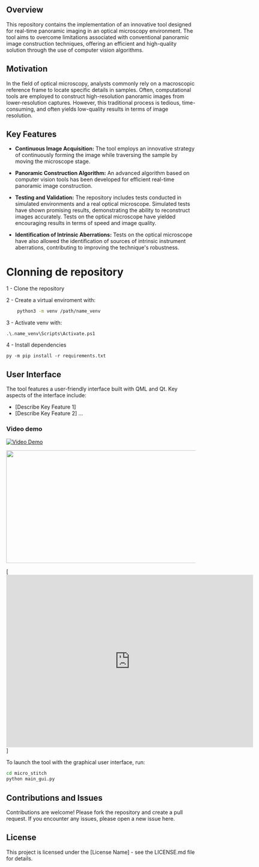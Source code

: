 
## Overview

This repository contains the implementation of an innovative tool designed for real-time panoramic imaging in an optical microscopy environment. The tool aims to overcome limitations associated with conventional panoramic image construction techniques, offering an efficient and high-quality solution through the use of computer vision algorithms.

## Motivation

In the field of optical microscopy, analysts commonly rely on a macroscopic reference frame to locate specific details in samples. Often, computational tools are employed to construct high-resolution panoramic images from lower-resolution captures. However, this traditional process is tedious, time-consuming, and often yields low-quality results in terms of image resolution.

## Key Features

- **Continuous Image Acquisition:** The tool employs an innovative strategy of continuously forming the image while traversing the sample by moving the microscope stage.

- **Panoramic Construction Algorithm:** An advanced algorithm based on computer vision tools has been developed for efficient real-time panoramic image construction.

- **Testing and Validation:** The repository includes tests conducted in simulated environments and a real optical microscope. Simulated tests have shown promising results, demonstrating the ability to reconstruct images accurately. Tests on the optical microscope have yielded encouraging results in terms of speed and image quality.

- **Identification of Intrinsic Aberrations:** Tests on the optical microscope have also allowed the identification of sources of intrinsic instrument aberrations, contributing to improving the technique's robustness.

# Clonning de repository

1 - Clone the repository

2 - Create a virtual enviroment with:
```bash
    python3 -m venv /path/name_venv
```

3 - Activate venv with:
    
    .\.name_venv\Scripts\Activate.ps1

4 - Install dependencies

    py -m pip install -r requirements.txt

## User Interface

The tool features a user-friendly interface built with QML and Qt. Key aspects of the interface include:

- [Describe Key Feature 1]
- [Describe Key Feature 2]
   ...
### Video demo
[![Video Demo]()](https://drive.google.com/uc?export=download&id=1zKl5TwIeY8eJxJBBhQd9CDimP5wHXRG4)

[<img src="https://img.youtube.com/vi/<VIDEO_ID>/hqdefault.jpg" width="600" height="300"
/>](https://www.youtube.com/embed/<VIDEO_ID>)

[<iframe width="657" height="459" src="https://www.youtube.com/embed/4HrGwN9sFaQ?list=PL_tRBemWo2fw_iY3PvlJZia27tK3jHw2o" title="Micro-Stitch v0.1- demo01" frameborder="0" allow="accelerometer; autoplay; clipboard-write; encrypted-media; gyroscope; picture-in-picture; web-share" allowfullscreen></iframe>]



To launch the tool with the graphical user interface, run:

```bash
cd micro_stitch
python main_gui.py
```

## Contributions and Issues
Contributions are welcome! Please fork the repository and create a pull request.
If you encounter any issues, please open a new issue here.
## License
This project is licensed under the [License Name] - see the LICENSE.md file for details.
